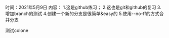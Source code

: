 时间：2021年5月9日
内容：
1.这是github练习；
2.这也是git和github的复习
3.增加branch的测试
4.创建一个新的分支是很简单&easy的
5.使用--no-ff的方式合并分支

测试colone
